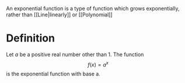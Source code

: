 An exponential function is a type of function which grows exponentially, rather than [[Line|linearly]] or [[Polynomial]]
# Definition
Let $a$ be a positive real number other than 1. The function
$$f(x)=a^x$$
is the exponential function with base a.